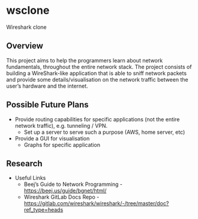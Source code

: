 # wsclone

Wireshark clone

## Overview

This project aims to help the programmers learn about network fundamentals, throughout the entire network stack. 
The project consists of building a WireShark-like application that is able to sniff network packets and provide some details/visualisation on the network traffic between the user’s hardware and the internet.

## Possible Future Plans

- Provide routing capabilities for specific applications (not the entire network traffic), e.g. tunneling / VPN.
    - Set up a server to serve such a purpose (AWS, home server, etc)
- Provide a GUI for visualisation
    - Graphs for specific application

## Research

- Useful Links
    - Beej’s Guide to Network Programming - https://beej.us/guide/bgnet/html/
    - Wireshark GitLab Docs Repo - https://gitlab.com/wireshark/wireshark/-/tree/master/doc?ref_type=heads